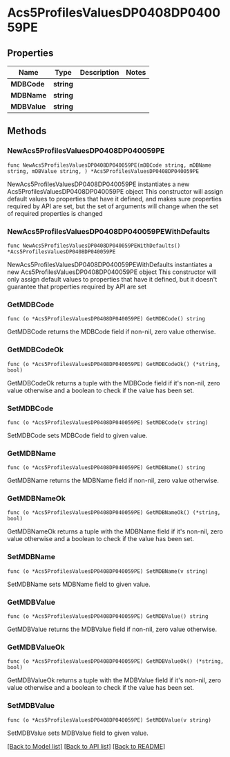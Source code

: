 # Acs5ProfilesValuesDP0408DP040059PE

## Properties

Name | Type | Description | Notes
------------ | ------------- | ------------- | -------------
**MDBCode** | **string** |  | 
**MDBName** | **string** |  | 
**MDBValue** | **string** |  | 

## Methods

### NewAcs5ProfilesValuesDP0408DP040059PE

`func NewAcs5ProfilesValuesDP0408DP040059PE(mDBCode string, mDBName string, mDBValue string, ) *Acs5ProfilesValuesDP0408DP040059PE`

NewAcs5ProfilesValuesDP0408DP040059PE instantiates a new Acs5ProfilesValuesDP0408DP040059PE object
This constructor will assign default values to properties that have it defined,
and makes sure properties required by API are set, but the set of arguments
will change when the set of required properties is changed

### NewAcs5ProfilesValuesDP0408DP040059PEWithDefaults

`func NewAcs5ProfilesValuesDP0408DP040059PEWithDefaults() *Acs5ProfilesValuesDP0408DP040059PE`

NewAcs5ProfilesValuesDP0408DP040059PEWithDefaults instantiates a new Acs5ProfilesValuesDP0408DP040059PE object
This constructor will only assign default values to properties that have it defined,
but it doesn't guarantee that properties required by API are set

### GetMDBCode

`func (o *Acs5ProfilesValuesDP0408DP040059PE) GetMDBCode() string`

GetMDBCode returns the MDBCode field if non-nil, zero value otherwise.

### GetMDBCodeOk

`func (o *Acs5ProfilesValuesDP0408DP040059PE) GetMDBCodeOk() (*string, bool)`

GetMDBCodeOk returns a tuple with the MDBCode field if it's non-nil, zero value otherwise
and a boolean to check if the value has been set.

### SetMDBCode

`func (o *Acs5ProfilesValuesDP0408DP040059PE) SetMDBCode(v string)`

SetMDBCode sets MDBCode field to given value.


### GetMDBName

`func (o *Acs5ProfilesValuesDP0408DP040059PE) GetMDBName() string`

GetMDBName returns the MDBName field if non-nil, zero value otherwise.

### GetMDBNameOk

`func (o *Acs5ProfilesValuesDP0408DP040059PE) GetMDBNameOk() (*string, bool)`

GetMDBNameOk returns a tuple with the MDBName field if it's non-nil, zero value otherwise
and a boolean to check if the value has been set.

### SetMDBName

`func (o *Acs5ProfilesValuesDP0408DP040059PE) SetMDBName(v string)`

SetMDBName sets MDBName field to given value.


### GetMDBValue

`func (o *Acs5ProfilesValuesDP0408DP040059PE) GetMDBValue() string`

GetMDBValue returns the MDBValue field if non-nil, zero value otherwise.

### GetMDBValueOk

`func (o *Acs5ProfilesValuesDP0408DP040059PE) GetMDBValueOk() (*string, bool)`

GetMDBValueOk returns a tuple with the MDBValue field if it's non-nil, zero value otherwise
and a boolean to check if the value has been set.

### SetMDBValue

`func (o *Acs5ProfilesValuesDP0408DP040059PE) SetMDBValue(v string)`

SetMDBValue sets MDBValue field to given value.



[[Back to Model list]](../README.md#documentation-for-models) [[Back to API list]](../README.md#documentation-for-api-endpoints) [[Back to README]](../README.md)


